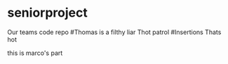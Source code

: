 # seniorproject
Our teams code repo
#Thomas
is a filthy liar
Thot patrol
#Insertions
Thats hot

this is marco's part